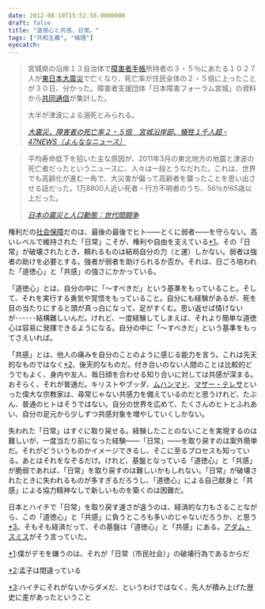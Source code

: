 ```yaml
---
date: 2012-08-10T15:52:58.0000000
draft: false
title: "道徳心と共感、日常。"
tags: ["共和主義", "倫理"]
eyecatch: 
---
```


<blockquote cite="http://www.47news.jp/CN/201207/CN2012073001001394.html">
<p>宮城県の沿岸１３自治体で<a class="keyword" href="http://d.hatena.ne.jp/keyword/%BE%E3%B3%B2%BC%D4%BC%EA%C4%A2">障害者手帳</a>所持者の３・５％にあたる１０２７人が<a class="keyword" href="http://d.hatena.ne.jp/keyword/%C5%EC%C6%FC%CB%DC%C2%E7%BF%CC%BA%D2">東日本大震災</a>で亡くなり、死亡率が住民全体の２・５倍に上ったことが３０日、分かった。障害者支援団体「日本障害フォーラム宮城」の資料から<a class="keyword" href="http://d.hatena.ne.jp/keyword/%B6%A6%C6%B1%C4%CC%BF%AE">共同通信</a>が集計した。</p><p>大半が津波による溺死とみられる。</p>

<cite><a href="http://www.47news.jp/CN/201207/CN2012073001001394.html">&#x5927;&#x9707;&#x707D;&#x3001;&#x969C;&#x5BB3;&#x8005;&#x306E;&#x6B7B;&#x4EA1;&#x7387;&#xFF12;&#x30FB;&#xFF15;&#x500D;&#x3000;&#x5BAE;&#x57CE;&#x6CBF;&#x5CB8;&#x90E8;&#x3001;&#x72A0;&#x7272;&#xFF11;&#x5343;&#x4EBA;&#x8D85; - 47NEWS&#xFF08;&#x3088;&#x3093;&#x306A;&#x306A;&#x30CB;&#x30E5;&#x30FC;&#x30B9;&#xFF09;</a></cite>
</blockquote>

<blockquote cite="http://jbpress.ismedia.jp/articles/-/35858">
<p>平均寿命低下を招いた主な原因が、2011年3月の東北地方の地震と津波の死亡者だったというニュースに、人々は一段とうなだれた。これは、世界でも高齢化が進む一角で、大災害が偏って高齢者を襲ったことを思い出させる話だった。1万8800人近い死者・行方不明者のうち、56％が65歳以上だった。</p>

<cite><a href="http://jbpress.ismedia.jp/articles/-/35858">&#x65E5;&#x672C;&#x306E;&#x9707;&#x707D;&#x3068;&#x4EBA;&#x53E3;&#x52D5;&#x614B;&#xFF1A;&#x4E16;&#x4EE3;&#x9593;&#x95D8;&#x4E89; </a></cite>
</blockquote>
<p>権利だの<a class="keyword" href="http://d.hatena.ne.jp/keyword/%BC%D2%B2%F1%CA%DD%BE%E3">社会保障</a>だのは、最後の最後でヒト――とくに弱者――を守らない。高いレベルで維持された「日常」こそが、権利や自由を支えている<a href="#f1" name="fn1" title="僕がデモを嫌うのは、それが「日常（市民社会）」の破壊行為であるからだ">*1</a>。その「日常」が破壊されたとき、頼れるものは結局自分の力（と運）しかない。弱者は強者の助けを必要とする。強者が弱者を助けられるか否か。それは、日ごろ培われた「道徳心」と「共感」の強さにかかっている。</p><p>「道徳心」とは、自分の中に「～すべきだ」という基準をもっていること。そして、それを実行する勇気や覚悟をもっていること。自分にも経験があるが、死を目の当たりにすると頭が真っ白になって、足がすくむ。思い返せば情けないが･･････結構難しいんだ。けれど、一度経験してしまえば、それより簡単な道徳心は容易に発揮できるようになる。自分の中に「～すべきだ」という基準をもってさえいれば。</p><p>「共感」とは、他人の痛みを自分のことのように感じる能力を言う。これは先天的なものではなく<a href="#f2" name="fn2" title="孟子は間違っている">*2</a>、後天的なものだ。付き合いのない人間のことは比較的どうでもよく、身内や友人、毎日顔を合わせる知り合いに対しては共感が深まる。おそらく、それが普通だ。キリストやブッダ、<a class="keyword" href="http://d.hatena.ne.jp/keyword/%A5%E0%A5%CF%A5%F3%A5%DE%A5%C9">ムハンマド</a>、<a class="keyword" href="http://d.hatena.ne.jp/keyword/%A5%DE%A5%B6%A1%BC%A1%A6%A5%C6%A5%EC%A5%B5">マザー・テレサ</a>といった偉大な宗教家は、尋常じゃない共感力を備えているのだと思うけれど、たぶん、普通のヒトはそうではない。自分の世界を広めて、たくさんのヒトとふれあい、自分の足元から少しずつ共感対象を増やしていくしかない。</p><p>失われた「日常」はすぐに取り戻せる。経験したことのないことを実現するのは難しいが、一度当たり前になった経験――「日常」――を取り戻すのは案外簡単だ。それがどういうものかイメージできるし、そこに至るプロセスも知っている。あとはそれをなぞるだけ。けれど、基盤となっている「道徳心」と「共感」が脆弱であれば、「日常」を取り戻すのは難しいかもしれない。「日常」が破壊されたときに失われるものが多すぎるだろうし、「道徳心」による自己献身と「共感」による協力精神なしで新しいものを築くのは困難だ。</p><p>日本とハイチで「日常」を取り戻す速さが違うのは、経済的な力もさることながら、この「道徳心」と「共感」に負うところも多いのじゃないだろうか、と思う<a href="#f3" name="fn3" title="ハイチにそれがないからダメだ、というわけではなく、先人が積み上げた歴史に差があったということ">*3</a>。そもそも経済だって、その基盤は「道徳心」と「共感」にある。<a class="keyword" href="http://d.hatena.ne.jp/keyword/%A5%A2%A5%C0%A5%E0%A1%A6%A5%B9%A5%DF%A5%B9">アダム・スミス</a>がそう言っていた。</p>
<div class="footnote">
<p class="footnote"><a href="#fn1" name="f1" class="footnote-number">*1</a><span class="footnote-delimiter">:</span><span class="footnote-text">僕がデモを嫌うのは、それが「日常（市民社会）」の破壊行為であるからだ</span></p>
<p class="footnote"><a href="#fn2" name="f2" class="footnote-number">*2</a><span class="footnote-delimiter">:</span><span class="footnote-text">孟子は間違っている</span></p>
<p class="footnote"><a href="#fn3" name="f3" class="footnote-number">*3</a><span class="footnote-delimiter">:</span><span class="footnote-text">ハイチにそれがないからダメだ、というわけではなく、先人が積み上げた歴史に差があったということ</span></p>
</div>